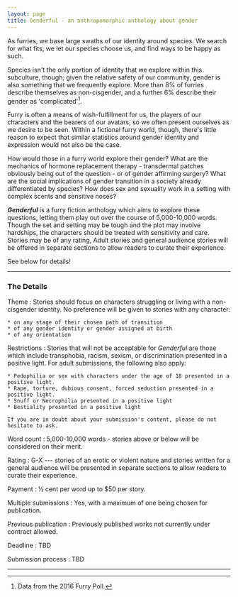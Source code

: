 ```yaml
---
layout: page
title: Genderful - an anthropomorphic anthology about gender
---
```


As furries, we base large swaths of our identity around species. We search for what fits, we let our species choose us, and find ways to be happy as such.

Species isn't the only portion of identity that we explore within this subculture, though; given the relative safety of our community, gender is also something that we frequently explore. More than 8% of furries describe themselves as non-cisgender, and a further 6% describe their gender as 'complicated'[^stats].

Furry is often a means of wish-fulfillment for us, the players of our characters and the bearers of our avatars, so we often present ourselves as we desire to be seen. Within a fictional furry world, though, there's little reason to expect that similar statistics around gender identity and expression would not also be the case.

How would those in a furry world explore their gender? What are the mechanics of hormone replacement therapy - transdermal patches obviously being out of the question - or of gender affirming surgery? What are the social implications of gender transition in a society already differentiated by species? How does sex and sexuality work in a setting with complex scents and sensitive noses?

***Genderful*** is a furry fiction anthology which aims to explore these questions, letting them play out over the course of 5,000-10,000 words. Though the set and setting may be tough and the plot may involve hardships, the characters should be treated with sensitivity and care. Stories may be of any rating, Adult stories and general audience stories will be offered in separate sections to allow readers to curate their experience.

See below for details!

-----

### The Details

Theme
:   Stories should focus on characters struggling or living with a non-cisgender identity. No preference will be given to stories with any character:

    * on any stage of their chosen path of transition
    * of any gender identity or gender assigned at birth
    * of any orientation

Restrictions
:   Stories that will not be acceptable for *Genderful* are those which include transphobia, racism, sexism, or discrimination presented in a positive light. For adult submissions, the following also apply:

    * Pedophilia or sex with characters under the age of 18 presented in a positive light.
    * Rape, torture, dubious consent, forced seduction presented in a positive light.
    * Snuff or Necrophilia presented in a positive light
    * Bestiality presented in a positive light

    If you are in doubt about your submission's content, please do not hesitate to ask.

Word count
:   5,000-10,000 words - stories above or below will be considered on their merit.

Rating
:   G-X --- stories of an erotic or violent nature and stories written for a general audience will be presented in separate sections to allow readers to curate their experience.

Payment
:   &frac12; cent per word up to $50 per story.

Multiple submissions
:   Yes, with a maximum of one being chosen for publication.

Previous publication
:   Previously published works not currently under contract allowed.

Deadline
:   TBD

Submission process
:   TBD

-----

[^stats]: Data from the 2016 Furry Poll.

